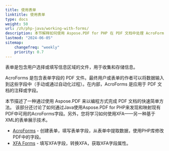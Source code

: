 ```yaml
---
title: 使用表单
linktitle: 使用表单
type: docs
weight: 50
url: /zh/php-java/working-with-forms/
description: 本节解释如何使用 Aspose.PDF for PHP 在 PDF 文档中处理 AcroForms 和 XFA 表单。
lastmod: "2024-06-05"
sitemap:
    changefreq: "weekly"
    priority: 0.7
---
```


表单是包含用户选择或填写信息区域的文件，用于收集和存储信息。

AcroForms 是包含表单字段的 PDF 文件。最终用户或表单的作者可以将数据输入到这些字段中（手动或通过自动化过程）。在内部，AcroForms 是应用于 PDF 文档的注释或字段。

本节描述了一种通过使用 Aspose.PDF 来以编程方式完成 PDF 文档的快速简单方法。
 该部分还讨论了如何通过Java使用Aspose.PDF for PHP来发现和映射现有PDF中可用的AcroForms字段。另外，您将学习如何使用XFA——另一种基于XML的表单展示技术。

- [AcroForms](/pdf/zh/php-java/acroforms/) - 创建表单，填写表单字段，从表单中提取数据，使用PHP库修改PDF中的字段。
- [XFA Forms](/pdf/zh/php-java/xfa-forms/) - 填写XFA字段，转换XFA，获取XFA字段属性。